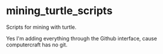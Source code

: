 # mining_turtle_scripts
Scripts for mining with turtle.

Yes I'm adding everything through the Github interface, cause computercraft has no git.
